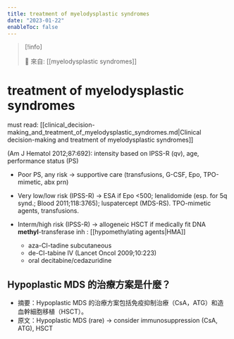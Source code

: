 ```yaml
---
title: treatment of myelodysplastic syndromes
date: "2023-01-22"
enableToc: false
---
```


> [!info]
>
> 🌱 來自: [[myelodysplastic syndromes]]

# treatment of myelodysplastic syndromes

must read: [[clinical_decision-making_and_treatment_of_myelodysplastic_syndromes.md|Clinical decision-making and treatment of myelodysplastic syndromes]]

(Am J Hematol 2012;87:692): intensity based on IPSS-R (qv), age, performance status (PS)

- Poor PS, any risk
  → supportive care (transfusions, G-CSF, Epo, TPO-mimetic, abx prn)

- Very low/low risk (IPSS-R)
  → ESA if Epo <500; lenalidomide (esp. for 5q synd.; Blood 2011;118:3765); luspatercept (MDS-RS). TPO-mimetic agents, transfusions.

- Interm/high risk (IPSS-R)
  → allogeneic HSCT if medically fit
  DNA **methyl**-transferase inh : [[hypomethylating agents|HMA]]
  - aza-CI-tadine subcutaneous
  - de-CI-tabine IV (Lancet Oncol 2009;10:223)
  - oral decitabine/cedazuridine

## Hypoplastic MDS 的治療方案是什麼？

- 摘要：Hypoplastic MDS 的治療方案包括免疫抑制治療（CsA，ATG）和造血幹細胞移植（HSCT）。
- 原文：Hypoplastic MDS (rare) → consider immunosuppression (CsA, ATG), HSCT
